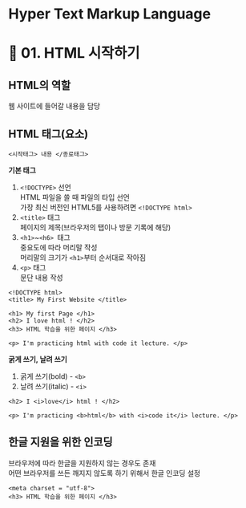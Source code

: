 # Hyper Text Markup Language

# 📎 01. HTML 시작하기
## HTML의 역할
웹 사이트에 들어갈 내용을 담당

## HTML 태그(요소)
```<시작태그> 내용 </종료태그>```  

**기본 태그**  
1. ```<!DOCTYPE>``` 선언  
HTML 파일을 쓸 때 파일의 타입 선언  
가장 최신 버전인 HTML5를 사용하려면 ```<!DOCTYPE html>```
2. ```<title>``` 태그  
페이지의 제목(브라우저의 탭이나 방문 기록에 해당)  
3. ```<h1>```~```<h6> ```태그  
중요도에 따라 머리말 작성  
머리말의 크기가 ```<h1>```부터 순서대로 작아짐  
4. ```<p>``` 태그  
문단 내용 작성  

```
<!DOCTYPE html>
<title> My First Website </title>

<h1> My first Page </h1>
<h2> I love html ! </h2>
<h3> HTML 학습을 위한 페이지 </h3>

<p> I'm practicing html with code it lecture. </p>
```

**굵게 쓰기, 날려 쓰기**
1. 굵게 쓰기(bold) - ```<b>```
1. 날려 쓰기(italic) - ```<i>```
```
<h2> I <i>love</i> html ! </h2>

<p> I'm practicing <b>html</b> with <i>code it</i> lecture. </p>
```

## 한글 지원을 위한 인코딩
브라우저에 따라 한글을 지원하지 않는 경우도 존재  
어떤 브라우저를 쓰든 깨지지 않도록 하기 위해서 한글 인코딩 설정  
```
<meta charset = "utf-8">
<h3> HTML 학습을 위한 페이지 </h3>
```